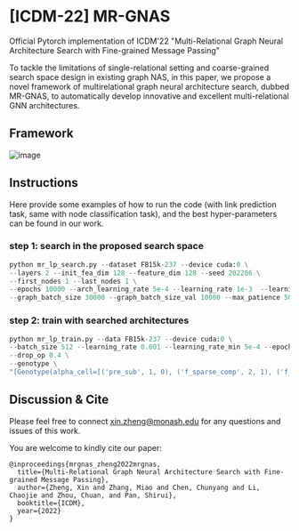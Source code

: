 # [ICDM-22] MR-GNAS

Official Pytorch implementation of ICDM'22 "Multi-Relational Graph Neural Architecture Search with Fine-grained Message Passing"

To tackle the limitations of single-relational setting and coarse-grained search space design in existing graph NAS, in this paper, we propose a novel framework of multirelational graph neural architecture search, dubbed MR-GNAS, to automatically develop innovative and excellent multi-relational GNN architectures.

## Framework
![image](https://github.com/Amanda-Zheng/MR-GNAS/blob/9bdb73b26104cbea78adf410ca0e234ca88e1fb7/mr-gnas.png)


## Instructions
Here provide some examples of how to run the code (with link prediction task, same with node classification task), and the best hyper-parameters can be found in our work.
### step 1: search in the proposed search space

```python 
python mr_lp_search.py --dataset FB15k-237 --device cuda:0 \
--layers 2 --init_fea_dim 128 --feature_dim 128 --seed 202206 \
--first_nodes 1 --last_nodes 1 \
--epochs 10000 --arch_learning_rate 5e-4 --learning_rate 1e-3  --learning_rate_min 1e-4 \
--graph_batch_size 30000 --graph_batch_size_val 10000 --max_patience 500
```

### step 2: train with searched architectures
```python 
python mr_lp_train.py --data FB15k-237 --device cuda:0 \
--batch_size 512 --learning_rate 0.001 --learning_rate_min 5e-4 --epoch 1500 --num_base_r 475 --init_fea_dim 200 --feature_dim 200 --save_model_freq 299 \
--drop_op 0.4 \
--genotype \
"[Genotype(alpha_cell=[('pre_sub', 1, 0), ('f_sparse_comp', 2, 1), ('f_sparse_comp', 3, 2), ('a_max', 4, 2), ('a_max', 5, 3), ('f_sparse_last', 6, 5), ('f_sparse_last', 7, 5)], concat_node=[4, 5, 6, 7], score_func='sf_DisMult')]"
```
## Discussion & Cite
Please feel free to connect xin.zheng@monash.edu for any questions and issues of this work.

You are welcome to kindly cite our paper:
```
@inproceedings{mrgnas_zheng2022mrgnas,
  title={Multi-Relational Graph Neural Architecture Search with Fine-grained Message Passing},
  author={Zheng, Xin and Zhang, Miao and Chen, Chunyang and Li, Chaojie and Zhou, Chuan, and Pan, Shirui},
  booktitle={ICDM},
  year={2022}
}
```